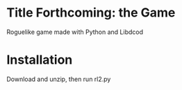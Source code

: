 Title Forthcoming: the Game
=========

Roguelike game made with Python and Libdcod

Installation
=========
Download and unzip, then run rl2.py
